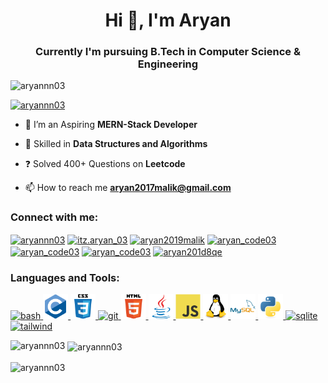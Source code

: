<h1 align="center">Hi 👋, I'm Aryan</h1>
<h3 align="center">Currently I'm pursuing B.Tech in Computer Science & Engineering</h3>

<p align="left"> <img src="https://komarev.com/ghpvc/?username=aryannn03&label=Profile%20views&color=0e75b6&style=flat" alt="aryannn03" /> </p>

<p align="left"> <a href="https://github.com/ryo-ma/github-profile-trophy"><img src="https://github-profile-trophy.vercel.app/?username=aryannn03" alt="aryannn03" /></a> </p>

- 🔭 I’m an Aspiring **MERN-Stack Developer**

- 🌱 Skilled in **Data Structures and Algorithms**

- ❓ Solved 400+ Questions on **Leetcode**

- 📫 How to reach me **aryan2017malik@gmail.com**

<h3 align="left">Connect with me:</h3>
<p align="left">
<a href="https://linkedin.com/in/aryannn03" target="blank"><img align="center" src="https://raw.githubusercontent.com/rahuldkjain/github-profile-readme-generator/master/src/images/icons/Social/linked-in-alt.svg" alt="aryannn03" height="30" width="40" /></a>
<a href="https://instagram.com/aryannn0301" target="blank"><img align="center" src="https://raw.githubusercontent.com/rahuldkjain/github-profile-readme-generator/master/src/images/icons/Social/instagram.svg" alt="itz.aryan_03" height="30" width="40" /></a>
<a href="https://www.codechef.com/users/aryan2019malik" target="blank"><img align="center" src="https://cdn.jsdelivr.net/npm/simple-icons@3.1.0/icons/codechef.svg" alt="aryan2019malik" height="30" width="40" /></a>
<a href="https://www.hackerrank.com/aryan_code03" target="blank"><img align="center" src="https://raw.githubusercontent.com/rahuldkjain/github-profile-readme-generator/master/src/images/icons/Social/hackerrank.svg" alt="aryan_code03" height="30" width="40" /></a>
<a href="https://codeforces.com/profile/aryan_code03" target="blank"><img align="center" src="https://raw.githubusercontent.com/rahuldkjain/github-profile-readme-generator/master/src/images/icons/Social/codeforces.svg" alt="aryan_code03" height="30" width="40" /></a>
<a href="https://www.leetcode.com/aryan_code03" target="blank"><img align="center" src="https://raw.githubusercontent.com/rahuldkjain/github-profile-readme-generator/master/src/images/icons/Social/leet-code.svg" alt="aryan_code03" height="30" width="40" /></a>
<a href="https://auth.geeksforgeeks.org/user/aryan201d8qe" target="blank"><img align="center" src="https://raw.githubusercontent.com/rahuldkjain/github-profile-readme-generator/master/src/images/icons/Social/geeks-for-geeks.svg" alt="aryan201d8qe" height="30" width="40" /></a>
</p>

<h3 align="left">Languages and Tools:</h3>
<p align="left"> <a href="https://www.gnu.org/software/bash/" target="_blank" rel="noreferrer"> <img src="https://www.vectorlogo.zone/logos/gnu_bash/gnu_bash-icon.svg" alt="bash" width="40" height="40"/> </a> <a href="https://www.cprogramming.com/" target="_blank" rel="noreferrer"> <img src="https://raw.githubusercontent.com/devicons/devicon/master/icons/c/c-original.svg" alt="c" width="40" height="40"/> </a> <a href="https://www.w3schools.com/css/" target="_blank" rel="noreferrer"> <img src="https://raw.githubusercontent.com/devicons/devicon/master/icons/css3/css3-original-wordmark.svg" alt="css3" width="40" height="40"/> </a> <a href="https://git-scm.com/" target="_blank" rel="noreferrer"> <img src="https://www.vectorlogo.zone/logos/git-scm/git-scm-icon.svg" alt="git" width="40" height="40"/> </a> <a href="https://www.w3.org/html/" target="_blank" rel="noreferrer"> <img src="https://raw.githubusercontent.com/devicons/devicon/master/icons/html5/html5-original-wordmark.svg" alt="html5" width="40" height="40"/> </a> <a href="https://www.java.com" target="_blank" rel="noreferrer"> <img src="https://raw.githubusercontent.com/devicons/devicon/master/icons/java/java-original.svg" alt="java" width="40" height="40"/> </a> <a href="https://developer.mozilla.org/en-US/docs/Web/JavaScript" target="_blank" rel="noreferrer"> <img src="https://raw.githubusercontent.com/devicons/devicon/master/icons/javascript/javascript-original.svg" alt="javascript" width="40" height="40"/> </a> <a href="https://www.linux.org/" target="_blank" rel="noreferrer"> <img src="https://raw.githubusercontent.com/devicons/devicon/master/icons/linux/linux-original.svg" alt="linux" width="40" height="40"/> </a> <a href="https://www.mysql.com/" target="_blank" rel="noreferrer"> <img src="https://raw.githubusercontent.com/devicons/devicon/master/icons/mysql/mysql-original-wordmark.svg" alt="mysql" width="40" height="40"/> </a> <a href="https://www.python.org" target="_blank" rel="noreferrer"> <img src="https://raw.githubusercontent.com/devicons/devicon/master/icons/python/python-original.svg" alt="python" width="40" height="40"/> </a> <a href="https://www.sqlite.org/" target="_blank" rel="noreferrer"> <img src="https://www.vectorlogo.zone/logos/sqlite/sqlite-icon.svg" alt="sqlite" width="40" height="40"/> </a> <a href="https://tailwindcss.com/" target="_blank" rel="noreferrer"> <img src="https://www.vectorlogo.zone/logos/tailwindcss/tailwindcss-icon.svg" alt="tailwind" width="40" height="40"/> </a> </p>

<p><img align="left" src="https://github-readme-stats.vercel.app/api/top-langs?username=aryannn03&show_icons=true&locale=en&layout=compact" alt="aryannn03" /></p>

<p>&nbsp;<img align="center" src="https://github-readme-stats.vercel.app/api?username=aryannn03&show_icons=true&locale=en" alt="aryannn03" /></p>

<p><img align="center" src="https://github-readme-streak-stats.herokuapp.com/?user=aryannn03&" alt="aryannn03" /></p>
